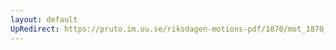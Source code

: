 ```yaml
---
layout: default
UpRedirect: https://pruto.im.uu.se/riksdagen-motions-pdf/1870/mot_1870__ak__54.pdf
---
```

